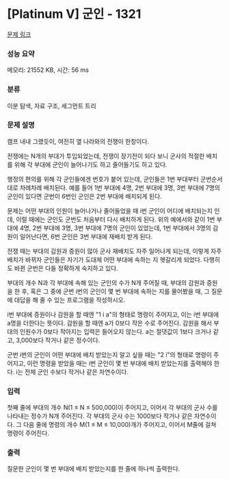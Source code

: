 # [Platinum V] 군인 - 1321 

[문제 링크](https://www.acmicpc.net/problem/1321) 

### 성능 요약

메모리: 21552 KB, 시간: 56 ms

### 분류

이분 탐색, 자료 구조, 세그먼트 트리

### 문제 설명

<p>캠프 내내 그랬듯이, 여전히 옆 나라와의 전쟁이 한창이다.</p>

<p>전쟁에는 N개의 부대가 투입되었는데, 전쟁이 장기전이 되다 보니 군사의 적절한 배치를 위해 각 부대에 군인이 늘어나기도 하고 줄어들기도 하고 있다.</p>

<p>행정의 편의를 위해 각 군인들에겐 번호가 붙어 있는데, 군인들은 1번 부대부터 군번순서대로 차례차례 배치된다. 예를 들어 1번 부대에 4명, 2번 부대에 3명, 3번 부대에 7명의 군인이 있다면 군번이 6번인 군인은 2번 부대에 배치되게 된다.</p>

<p>문제는 어떤 부대의 인원이 늘어나거나 줄어들었을 때 i번 군인이 어디에 배치되는지 인데, 이럴 때에는 군인도 군번도 처음부터 다시 배치하게 된다. 위의 예에서와 같이 1번 부대에 4명, 2번 부대에 3명, 3번 부대에 7명의 군인이 있었는데, 1번 부대에서 3명의 감원이 일어난다면, 6번 군인은 3번 부대에 재배치 받게 된다.</p>

<p>전쟁 때는 부대의 감원과 증원이 많아 군사 재배치도 자주 일어나게 되는데, 이렇게 자주 배치가 바뀌자 군인들은 자기가 도대체 어떤 부대에 속하는 지 헷갈리게 되었다. 다행히도 바뀐 군번은 다들 정확하게 숙지하고 있다.</p>

<p>부대의 개수 N과 각 부대에 속해 있는 군인의 수가 N개 주어질 때, 부대의 감원과 증원을 한 후, 혹은 그 중에 군번 i번의 군인이 몇 번 부대에 속하는 지를 물어봤을 때, 그 질문에 대답을 해 줄 수 있는 프로그램을 작성하시오.</p>

<p>i번 부대에 증원이나 감원을 할 때엔 "1 i a"의 형태로 명령이 주어지고, 이는 i번 부대에 a명을 더한다는 뜻이다. 감원을 할 때엔 a가 0보다 작은 수로 주어진다. 감원을 해서 부대의 인원수가 0보다 작아지는 입력은 들어오지 않는다. a는 절댓값이 1보다 크거나 같고, 3,000보다 작거나 같은 정수이다.</p>

<p>군번 i번의 군인이 어떤 부대에 배치 받았는지 알고 싶을 때는 "2 i"의 형태로 명령이 주어지고, 이런 명령을 받았을 때는 i번 군인이 몇 번 부대에 배치 받았는지를 출력해야 한다. i는 전체 군인 수보다 작거나 같은 자연수이다.</p>

### 입력 

 <p>첫째 줄에 부대의 개수 N(1 ≤ N ≤ 500,000)이 주어지고, 이어서 각 부대의 군사 수를 나타내는 정수가 N개 주어진다. 각 부대의 군사 수는 1000보다 작거나 같은 자연수이다. 그 다음 줄에 명령의 개수 M(1 ≤ M ≤ 10,000)개가 주어지고, 이어서 M줄에 걸쳐 명령이 주어진다.</p>

### 출력 

 <p>질문한 군인이 몇 번 부대에 배치 받았는지를 한 줄에 하나씩 출력한다.</p>

